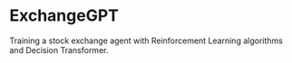 # ExchangeGPT
Training a stock exchange agent with Reinforcement Learning algorithms and Decision Transformer.
